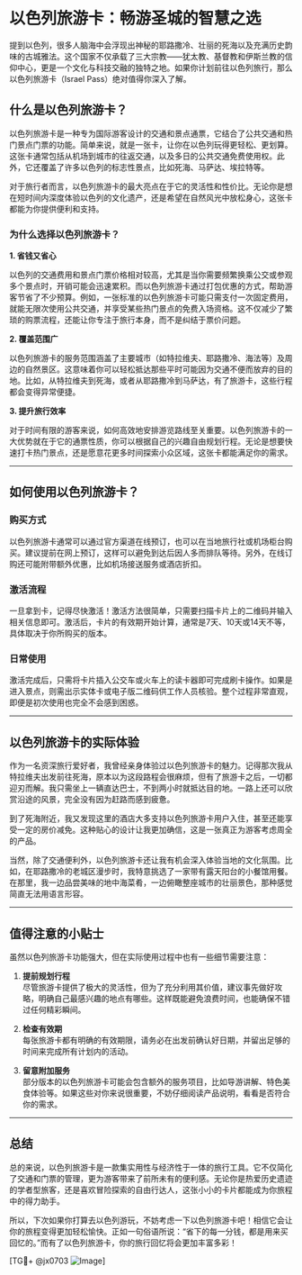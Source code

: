 # 以色列旅游卡：畅游圣城的智慧之选

提到以色列，很多人脑海中会浮现出神秘的耶路撒冷、壮丽的死海以及充满历史韵味的古城雅法。这个国家不仅承载了三大宗教——犹太教、基督教和伊斯兰教的信仰中心，更是一个文化与科技交融的独特之地。如果你计划前往以色列旅行，那么以色列旅游卡（Israel Pass）绝对值得你深入了解。

## 什么是以色列旅游卡？

以色列旅游卡是一种专为国际游客设计的交通和景点通票，它结合了公共交通和热门景点门票的功能。简单来说，就是一张卡，让你在以色列玩得更轻松、更划算。这张卡通常包括从机场到城市的往返交通，以及多日的公共交通免费使用权。此外，它还覆盖了许多以色列的标志性景点，比如死海、马萨达、埃拉特等。

对于旅行者而言，以色列旅游卡的最大亮点在于它的灵活性和性价比。无论你是想在短时间内深度体验以色列的文化遗产，还是希望在自然风光中放松身心，这张卡都能为你提供便利和支持。

### 为什么选择以色列旅游卡？

**1. 省钱又省心**

以色列的交通费用和景点门票价格相对较高，尤其是当你需要频繁换乘公交或参观多个景点时，开销可能会迅速累积。而以色列旅游卡通过打包优惠的方式，帮助游客节省了不少预算。例如，一张标准的以色列旅游卡可能只需支付一次固定费用，就能无限次使用公共交通，并享受某些热门景点的免费入场资格。这不仅减少了繁琐的购票流程，还能让你专注于旅行本身，而不是纠结于票价问题。

**2. 覆盖范围广**

以色列旅游卡的服务范围涵盖了主要城市（如特拉维夫、耶路撒冷、海法等）及周边的自然景区。这意味着你可以轻松抵达那些平时可能因为交通不便而放弃的目的地。比如，从特拉维夫到死海，或者从耶路撒冷到马萨达，有了旅游卡，这些行程都会变得异常便捷。

**3. 提升旅行效率**

对于时间有限的游客来说，如何高效地安排游览路线至关重要。以色列旅游卡的一大优势就在于它的通票性质，你可以根据自己的兴趣自由规划行程。无论是想要快速打卡热门景点，还是愿意花更多时间探索小众区域，这张卡都能满足你的需求。

---

## 如何使用以色列旅游卡？

### **购买方式**
以色列旅游卡通常可以通过官方渠道在线预订，也可以在当地旅行社或机场柜台购买。建议提前在网上预订，这样可以避免到达后因人多而排队等待。另外，在线订购还可能附带额外优惠，比如机场接送服务或酒店折扣。

### **激活流程**
一旦拿到卡，记得尽快激活！激活方法很简单，只需要扫描卡片上的二维码并输入相关信息即可。激活后，卡片的有效期开始计算，通常是7天、10天或14天不等，具体取决于你所购买的版本。

### **日常使用**
激活完成后，只需将卡片插入公交车或火车上的读卡器即可完成刷卡操作。如果是进入景点，则需出示实体卡或电子版二维码供工作人员核验。整个过程非常直观，即便是初次使用也完全不会感到困惑。

---

## 以色列旅游卡的实际体验

作为一名资深旅行爱好者，我曾经亲身体验过以色列旅游卡的魅力。记得那次我从特拉维夫出发前往死海，原本以为这段路程会很麻烦，但有了旅游卡之后，一切都迎刃而解。我只需坐上一辆直达巴士，不到两小时就抵达目的地。一路上还可以欣赏沿途的风景，完全没有因为赶路而感到疲惫。

到了死海附近，我又发现这里的酒店大多支持以色列旅游卡用户入住，甚至还能享受一定的房价减免。这种贴心的设计让我更加确信，这是一张真正为游客考虑周全的产品。

当然，除了交通便利外，以色列旅游卡还让我有机会深入体验当地的文化氛围。比如，在耶路撒冷的老城区漫步时，我特意挑选了一家带有露天阳台的小餐馆用餐。在那里，我一边品尝美味的地中海菜肴，一边俯瞰整座城市的壮丽景色，那种感觉简直无法用语言形容。

---

## 值得注意的小贴士

虽然以色列旅游卡功能强大，但在实际使用过程中也有一些细节需要注意：

1. **提前规划行程**  
   尽管旅游卡提供了极大的灵活性，但为了充分利用其价值，建议事先做好攻略，明确自己最感兴趣的地点有哪些。这样既能避免浪费时间，也能确保不错过任何精彩瞬间。

2. **检查有效期**  
   每张旅游卡都有明确的有效期限，请务必在出发前确认好日期，并留出足够的时间来完成所有计划内的活动。

3. **留意附加服务**  
   部分版本的以色列旅游卡可能会包含额外的服务项目，比如导游讲解、特色美食体验等。如果这些对你来说很重要，不妨仔细阅读产品说明，看看是否符合你的需求。

---

## 总结

总的来说，以色列旅游卡是一款集实用性与经济性于一体的旅行工具。它不仅简化了交通和门票的管理，更为游客带来了前所未有的便利感。无论你是热爱历史遗迹的学者型旅客，还是喜欢冒险探索的自由行达人，这张小小的卡片都能成为你旅程中的得力助手。

所以，下次如果你打算去以色列游玩，不妨考虑一下以色列旅游卡吧！相信它会让你的旅程变得更加轻松愉快。正如一句俗语所说：“省下的每一分钱，都是用来买回忆的。”而有了以色列旅游卡，你的旅行回忆将会更加丰富多彩！

[TG💪+ @jx0703 ![Image](https://github.com/user-attachments/assets/dbca1d08-cadb-493c-b0ec-ad6f7a83f270)]